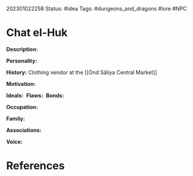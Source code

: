 202301022258
Status: #idea
Tags: #dungeons_and_dragons #lore #NPC 

# Chat el-Huk
**Description:** 

**Personality:** 

**History:** Clothing vendor at the [[Ond Sâliya Central Market]]

**Motivation:** 

**Ideals:** 
**Flaws:** 
**Bonds:** 

**Occupation:** 

**Family:** 

**Associations:** 

**Voice:** 



# References